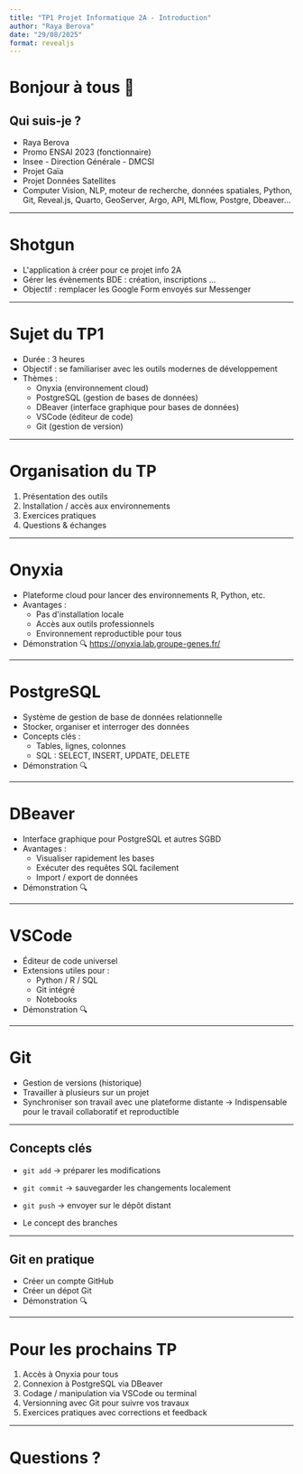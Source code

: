 ```yaml
---
title: "TP1 Projet Informatique 2A - Introduction"
author: "Raya Berova"
date: "29/08/2025"
format: revealjs
---
```


# Bonjour à tous 👋

## Qui suis-je ?

- Raya Berova
- Promo ENSAI 2023 (fonctionnaire)
- Insee - Direction Générale - DMCSI
- Projet Gaïa
- Projet Données Satellites
- Computer Vision, NLP, moteur de recherche, données spatiales, Python, Git, Reveal.js, Quarto, GeoServer, Argo, API, MLflow, Postgre, Dbeaver...

---

# Shotgun

- L'application à créer pour ce projet info 2A
- Gérer les évènements BDE : création, inscriptions ...
- Objectif : remplacer les Google Form envoyés sur Messenger

---

# Sujet du TP1

- Durée : 3 heures
- Objectif : se familiariser avec les outils modernes de développement
- Thèmes :
  - Onyxia (environnement cloud)
  - PostgreSQL (gestion de bases de données)
  - DBeaver (interface graphique pour bases de données)
  - VSCode (éditeur de code)
  - Git (gestion de version)

---

# Organisation du TP

1. Présentation des outils
2. Installation / accès aux environnements
3. Exercices pratiques
4. Questions & échanges

---

# Onyxia

- Plateforme cloud pour lancer des environnements R, Python, etc.
- Avantages :
  - Pas d'installation locale
  - Accès aux outils professionnels
  - Environnement reproductible pour tous
- Démonstration 🔍 https://onyxia.lab.groupe-genes.fr/

---

# PostgreSQL

- Système de gestion de base de données relationnelle
- Stocker, organiser et interroger des données
- Concepts clés :
  - Tables, lignes, colonnes
  - SQL : SELECT, INSERT, UPDATE, DELETE
- Démonstration 🔍 

---

# DBeaver

- Interface graphique pour PostgreSQL et autres SGBD
- Avantages :
  - Visualiser rapidement les bases
  - Exécuter des requêtes SQL facilement
  - Import / export de données
- Démonstration 🔍 

---

# VSCode

- Éditeur de code universel
- Extensions utiles pour :
  - Python / R / SQL
  - Git intégré
  - Notebooks
- Démonstration 🔍 

---

# Git

- Gestion de versions (historique)
- Travailler à plusieurs sur un projet
- Synchroniser son travail avec une plateforme distante
-> Indispensable pour le travail collaboratif et reproductible 

---

## Concepts clés

- `git add` → préparer les modifications
- `git commit` → sauvegarder les changements localement
- `git push` → envoyer sur le dépôt distant

- Le concept des branches
---

## Git en pratique

- Créer un compte GitHub
- Créer un dépot Git
- Démonstration 🔍 

---

# Pour les prochains TP

1. Accès à Onyxia pour tous
2. Connexion à PostgreSQL via DBeaver
3. Codage / manipulation via VSCode ou terminal
4. Versionning avec Git pour suivre vos travaux
5. Exercices pratiques avec corrections et feedback

---

# Questions ?
